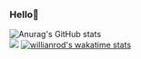 ### Hello👋
![Anurag's GitHub stats](https://github-readme-stats.vercel.app/api?username=wonyongChoi05&theme=swift&show_icons=true)<br>
<img src="https://github-readme-stats.vercel.app/api/top-langs/?username=wonyongChoi05&hide=r,jupyter%20notebook,c%23&count_private=true&langs_count=10&theme=swift"/>
[![willianrod's wakatime stats](https://github-readme-stats.vercel.app/api/wakatime?username=wonyongChoi05)](https://github.com/wonyongChoi05/github-readme-stats)
